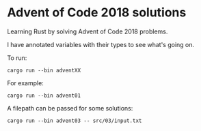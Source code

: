 Advent of Code 2018 solutions
=============================

Learning Rust by solving Advent of Code 2018 problems.

I have annotated variables with their types to see what's going on.

To run:

```
cargo run --bin adventXX
```

For example:

```
cargo run --bin advent01
```

A filepath can be passed for some solutions:

```
cargo run --bin advent03 -- src/03/input.txt
```
